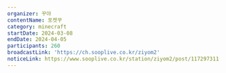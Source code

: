 ```yaml
---
organizer: 꾸야
contentName: 포켓꾸
category: minecraft
startDate: 2024-03-08
endDate: 2024-04-05
participants: 260
broadcastLink: 'https://ch.sooplive.co.kr/ziyom2'
noticeLink: https://www.sooplive.co.kr/station/ziyom2/post/117297311
---
```


